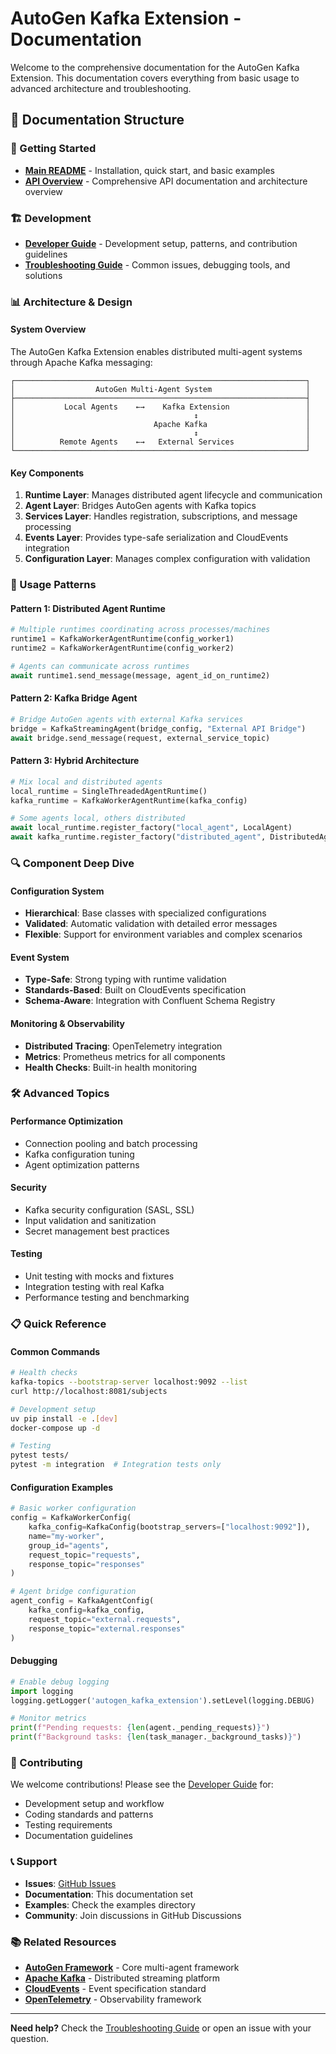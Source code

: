 # AutoGen Kafka Extension - Documentation

Welcome to the comprehensive documentation for the AutoGen Kafka Extension. This documentation covers everything from basic usage to advanced architecture and troubleshooting.

## 📖 Documentation Structure

### 🚀 Getting Started
- **[Main README](../../../README.md)** - Installation, quick start, and basic examples
- **[API Overview](api/README.md)** - Comprehensive API documentation and architecture overview

### 🏗️ Development
- **[Developer Guide](DEVELOPER_GUIDE.md)** - Development setup, patterns, and contribution guidelines
- **[Troubleshooting Guide](TROUBLESHOOTING.md)** - Common issues, debugging tools, and solutions

### 📊 Architecture & Design

#### System Overview
The AutoGen Kafka Extension enables distributed multi-agent systems through Apache Kafka messaging:

```
┌─────────────────────────────────────────────────────────────────┐
│                  AutoGen Multi-Agent System                     │
├─────────────────────────────────────────────────────────────────┤
│           Local Agents    ←→    Kafka Extension                 │
│                                        ↕                        │
│                               Apache Kafka                      │
│                                        ↕                        │
│          Remote Agents    ←→   External Services                │
└─────────────────────────────────────────────────────────────────┘
```

#### Key Components
1. **Runtime Layer**: Manages distributed agent lifecycle and communication
2. **Agent Layer**: Bridges AutoGen agents with Kafka topics
3. **Services Layer**: Handles registration, subscriptions, and message processing
4. **Events Layer**: Provides type-safe serialization and CloudEvents integration
5. **Configuration Layer**: Manages complex configuration with validation

### 🔧 Usage Patterns

#### Pattern 1: Distributed Agent Runtime
```python
# Multiple runtimes coordinating across processes/machines
runtime1 = KafkaWorkerAgentRuntime(config_worker1)
runtime2 = KafkaWorkerAgentRuntime(config_worker2)

# Agents can communicate across runtimes
await runtime1.send_message(message, agent_id_on_runtime2)
```

#### Pattern 2: Kafka Bridge Agent
```python
# Bridge AutoGen agents with external Kafka services
bridge = KafkaStreamingAgent(bridge_config, "External API Bridge")
await bridge.send_message(request, external_service_topic)
```

#### Pattern 3: Hybrid Architecture
```python
# Mix local and distributed agents
local_runtime = SingleThreadedAgentRuntime()
kafka_runtime = KafkaWorkerAgentRuntime(kafka_config)

# Some agents local, others distributed
await local_runtime.register_factory("local_agent", LocalAgent)
await kafka_runtime.register_factory("distributed_agent", DistributedAgent)
```

### 🔍 Component Deep Dive

#### Configuration System
- **Hierarchical**: Base classes with specialized configurations
- **Validated**: Automatic validation with detailed error messages
- **Flexible**: Support for environment variables and complex scenarios

#### Event System
- **Type-Safe**: Strong typing with runtime validation
- **Standards-Based**: Built on CloudEvents specification
- **Schema-Aware**: Integration with Confluent Schema Registry

#### Monitoring & Observability
- **Distributed Tracing**: OpenTelemetry integration
- **Metrics**: Prometheus metrics for all components
- **Health Checks**: Built-in health monitoring

### 🛠️ Advanced Topics

#### Performance Optimization
- Connection pooling and batch processing
- Kafka configuration tuning
- Agent optimization patterns

#### Security
- Kafka security configuration (SASL, SSL)
- Input validation and sanitization
- Secret management best practices

#### Testing
- Unit testing with mocks and fixtures
- Integration testing with real Kafka
- Performance testing and benchmarking

### 📋 Quick Reference

#### Common Commands
```bash
# Health checks
kafka-topics --bootstrap-server localhost:9092 --list
curl http://localhost:8081/subjects

# Development setup
uv pip install -e .[dev]
docker-compose up -d

# Testing
pytest tests/
pytest -m integration  # Integration tests only
```

#### Configuration Examples
```python
# Basic worker configuration
config = KafkaWorkerConfig(
    kafka_config=KafkaConfig(bootstrap_servers=["localhost:9092"]),
    name="my-worker",
    group_id="agents",
    request_topic="requests",
    response_topic="responses"
)

# Agent bridge configuration  
agent_config = KafkaAgentConfig(
    kafka_config=kafka_config,
    request_topic="external.requests",
    response_topic="external.responses"
)
```

#### Debugging
```python
# Enable debug logging
import logging
logging.getLogger('autogen_kafka_extension').setLevel(logging.DEBUG)

# Monitor metrics
print(f"Pending requests: {len(agent._pending_requests)}")
print(f"Background tasks: {len(task_manager._background_tasks)}")
```

### 🤝 Contributing

We welcome contributions! Please see the [Developer Guide](DEVELOPER_GUIDE.md) for:
- Development setup and workflow
- Coding standards and patterns
- Testing requirements
- Documentation guidelines

### 📞 Support

- **Issues**: [GitHub Issues](https://github.com/microsoft/autogen-kafka/issues)
- **Documentation**: This documentation set
- **Examples**: Check the examples directory
- **Community**: Join discussions in GitHub Discussions

### 📚 Related Resources

- **[AutoGen Framework](https://github.com/microsoft/autogen)** - Core multi-agent framework
- **[Apache Kafka](https://kafka.apache.org/)** - Distributed streaming platform
- **[CloudEvents](https://cloudevents.io/)** - Event specification standard
- **[OpenTelemetry](https://opentelemetry.io/)** - Observability framework

---

**Need help?** Check the [Troubleshooting Guide](TROUBLESHOOTING.md) or open an issue with your question. 